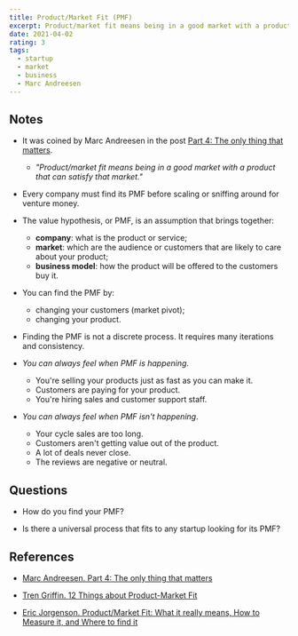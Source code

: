 ```yaml
---
title: Product/Market Fit (PMF)
excerpt: Product/market fit means being in a good market with a product that can satisfy that market.
date: 2021-04-02
rating: 3
tags:
  - startup
  - market
  - business
  - Marc Andreesen
---
```


## Notes

- It was coined by Marc Andreesen in the post [Part 4: The only thing that matters](https://pmarchive.com/guide_to_startups_part4.html).

  - _"Product/market fit means being in a good market with a product that can satisfy that market."_

- Every company must find its PMF before scaling or sniffing around for venture money.

- The value hypothesis, or PMF, is an assumption that brings together:

  - **company**: what is the product or service;
  - **market**: which are the audience or customers that are likely to care about your product;
  - **business model**: how the product will be offered to the customers buy it.

- You can find the PMF by:

  - changing your customers (market pivot);
  - changing your product.

- Finding the PMF is not a discrete process. It requires many iterations and consistency.

- _You can always feel when PMF is happening_.

  - You're selling your products just as fast as you can make it.
  - Customers are paying for your product.
  - You're hiring sales and customer support staff.

- _You can always feel when PMF isn't happening_.
  - Your cycle sales are too long.
  - Customers aren't getting value out of the product.
  - A lot of deals never close.
  - The reviews are negative or neutral.

## Questions

- How do you find your PMF?

- Is there a universal process that fits to any startup looking for its PMF?

## References

- [Marc Andreesen. Part 4: The only thing that matters](https://pmarchive.com/guide_to_startups_part4.html)

- [Tren Griffin. 12 Things about Product-Market Fit](https://a16z.com/2017/02/18/12-things-about-product-market-fit/)

- [Eric Jorgenson. Product/Market Fit: What it really means, How to Measure it, and Where to find it](https://medium.com/evergreen-business-weekly/product-market-fit-what-it-really-means-how-to-measure-it-and-where-to-find-it-70e746be907b)
